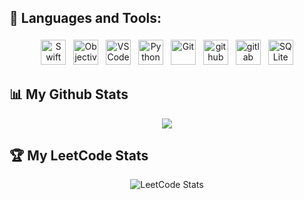 ## 🧰 Languages and Tools:
<p align="center">
<img src="https://cdn.jsdelivr.net/gh/devicons/devicon@latest/icons/swift/swift-original.svg" alt="Swift" height="40" style="vertical-align:top; margin:4px">
<img src="https://cdn.jsdelivr.net/gh/devicons/devicon@latest/icons/objectivec/objectivec-plain.svg" alt="Objective-C" height="40" style="vertical-align:top; margin:4px">
<img src="https://cdn.jsdelivr.net/gh/devicons/devicon@latest/icons/vscode/vscode-original-wordmark.svg" alt="VSCode" height="40" style="vertical-align:top; margin:4px">
<img src="https://cdn.jsdelivr.net/gh/devicons/devicon@latest/icons/python/python-original-wordmark.svg" alt="Python" height="40" style="vertical-align:top; margin:4px">
<img src="https://cdn.jsdelivr.net/gh/devicons/devicon@latest/icons/git/git-original-wordmark.svg" alt="Git" height="40" style="vertical-align:top; margin:4px">
<img src="https://cdn.jsdelivr.net/gh/devicons/devicon@latest/icons/github/github-original-wordmark.svg" alt="github" height="40" style="vertical-align:top; margin:4px">
<img src="https://cdn.jsdelivr.net/gh/devicons/devicon@latest/icons/gitlab/gitlab-original-wordmark.svg" alt="gitlab" height="40" style="vertical-align:top; margin:4px">
<img src="https://cdn.jsdelivr.net/gh/devicons/devicon@latest/icons/sqlite/sqlite-original-wordmark.svg" alt="SQLite" height="40" style="vertical-align:top; margin:4px">
          
## 📊 My Github Stats
<p align="center">
<a href="https://github.com/phuanggh/github-readme-stats">
  <img align="center" src="https://github-readme-stats-bice-iota-93.vercel.app/api/top-langs/?username=phuanggh&theme=moltack&count-private=true&langs_count=7&layout=compact" />
</a>

## 🏆 My LeetCode Stats
<div align="center">
  <img src="https://leetcard.jacoblin.cool/phuanggh?ext=heatmap" alt="LeetCode Stats">
</div>

